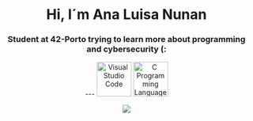 <div align="center">

<h1 align="center">Hi, I´m Ana Luisa Nunan</h1>
<h3 align="center"> Student at 42-Porto trying to learn more about programming and cybersecurity (: </h3>
---
<img width="70px" src="https://i.imgur.com/yY111FZ.png" alt="Visual Studio Code">
<img width="70px" src="https://i.imgur.com/2tkmLF2.png" alt="C Programming Language">

<a href="https://www.linkedin.com/in/ana-luisa-nunan-711411193/" target="_blank"><img src="https://img.shields.io/badge/-LinkedIn-%230077B5?style=for-the-badge&logo=linkedin&logoColor=white"></a>

</div>
